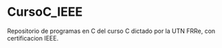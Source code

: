 # CursoC_IEEE
Repositorio de programas en C del curso C dictado por la UTN FRRe, con certificacion IEEE.
